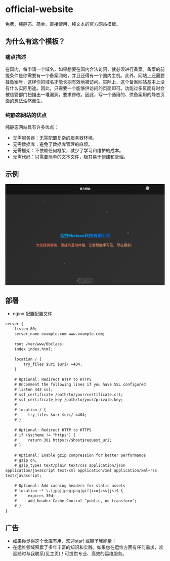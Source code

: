 # official-website

免费、纯静态、简单、直接使用、纯文本的官方网站模板。

## 为什么有这个模板？

### 痛点描述

在国内，每申请一个域名，如果想要在国内合法访问，就必须进行备案。备案的前提条件是你需要有一个备案网站，并且还得有一个国内主机。此外，网站上还需要挂备案号，这样你的域名才能长期有效地被访问。实际上，这个备案网站基本上没有什么实际用途。因此，只需要一个能够供访问的页面即可。功能过多反而有时会被信管部门扫描出一堆漏洞，要求修改。因此，写一个通用的、供备案用的静态页面的想法油然而生。

### 纯静态网站的优点

纯静态网站具有许多优点：

- 无需服务器：无需配置复杂的服务器环境。
- 无需数据库：避免了数据库管理的麻烦。
- 无需框架：不依赖任何框架，减少了学习和维护的成本。
- 无需代码：只需要简单的文本文件，极其易于创建和管理。

## 示例

![图片](./images/templete.jpg)

## 部署

- nginx 配置配置文件

```shell
server {
    listen 80;
    server_name example.com www.example.com;

    root /var/www/6bclass;
    index index.html;

    location / {
        try_files $uri $uri/ =404;
    }

    # Optional: Redirect HTTP to HTTPS
    # Uncomment the following lines if you have SSL configured
    # listen 443 ssl;
    # ssl_certificate /path/to/your/certificate.crt;
    # ssl_certificate_key /path/to/your/private.key;
    #
    # location / {
    #     try_files $uri $uri/ =404;
    # }

    # Optional: Redirect HTTP to HTTPS
    # if ($scheme != "https") {
    #     return 301 https://$host$request_uri;
    # }

    # Optional: Enable gzip compression for better performance
    # gzip on;
    # gzip_types text/plain text/css application/json application/javascript text/xml application/xml application/xml+rss text/javascript;

    # Optional: Add caching headers for static assets
    # location ~* \.(jpg|jpeg|png|gif|ico|css|js)$ {
    #     expires 30d;
    #     add_header Cache-Control "public, no-transform";
    # }
}

```

## 广告

- 如果你觉得这个仓库有用，欢迎star! 或赐予我能量！
- 在运维领域积累了多年丰富的知识和实践。如果您在运维方面有任何需求，欢迎随时与我联系(见主页)！可提供专业、高效的运维服务。
